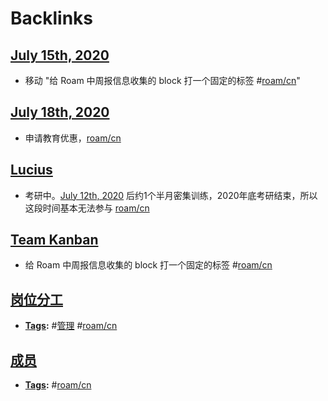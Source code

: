 
# Backlinks
## [July 15th, 2020](<July 15th, 2020.md>)
- 移动 "给 Roam 中周报信息收集的 block 打一个固定的标签 #[roam/cn](<../roam/cn.md>)"

## [July 18th, 2020](<July 18th, 2020.md>)
- 申请教育优惠，[roam/cn](<../roam/cn.md>)

## [Lucius](<Lucius.md>)
- 考研中。[July 12th, 2020](<../July 12th, 2020.md>) 后约1个半月密集训练，2020年底考研结束，所以这段时间基本无法参与 [roam/cn](<../roam/cn.md>)

## [Team Kanban](<Team Kanban.md>)
- 给 Roam 中周报信息收集的 block 打一个固定的标签 #[roam/cn](<../roam/cn.md>)

## [岗位分工](<岗位分工.md>)
- **[Tags](<../Tags.md>):** #[管理](<../管理.md>) #[roam/cn](<../roam/cn.md>)

## [成员](<成员.md>)
- **[Tags](<../Tags.md>):** #[roam/cn](<../roam/cn.md>)

